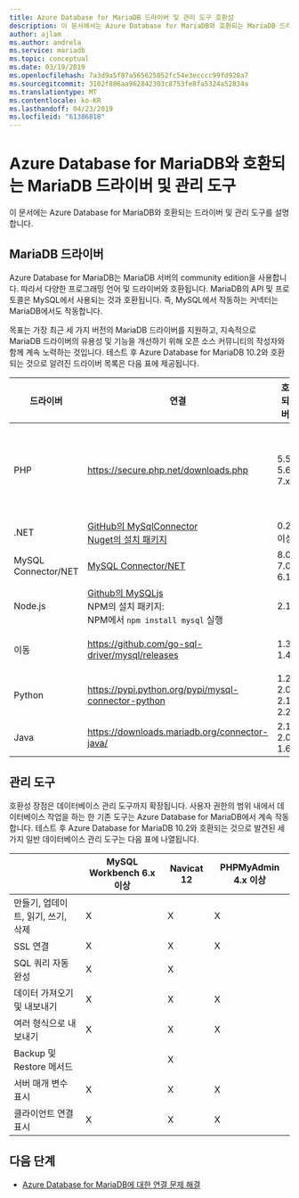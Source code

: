 ```yaml
---
title: Azure Database for MariaDB 드라이버 및 관리 도구 호환성
description: 이 문서에서는 Azure Database for MariaDB와 호환되는 MariaDB 드라이버 및 관리 도구를 설명합니다.
author: ajlam
ms.author: andrela
ms.service: mariadb
ms.topic: conceptual
ms.date: 03/19/2019
ms.openlocfilehash: 7a3d9a5f87a565625052fc54e3ecccc99fd928a7
ms.sourcegitcommit: 3102f886aa962842303c8753fe8fa5324a52834a
ms.translationtype: MT
ms.contentlocale: ko-KR
ms.lasthandoff: 04/23/2019
ms.locfileid: "61386818"
---
```

# <a name="mariadb-drivers-and-management-tools-compatible-with-azure-database-for-mariadb"></a>Azure Database for MariaDB와 호환되는 MariaDB 드라이버 및 관리 도구

이 문서에는 Azure Database for MariaDB와 호환되는 드라이버 및 관리 도구를 설명합니다.

## <a name="mariadb-drivers"></a>MariaDB 드라이버

Azure Database for MariaDB는 MariaDB 서버의 community edition을 사용합니다. 따라서 다양한 프로그래밍 언어 및 드라이버와 호환됩니다. MariaDB의 API 및 프로토콜은 MySQL에서 사용되는 것과 호환됩니다. 즉, MySQL에서 작동하는 커넥터는 MariaDB에서도 작동합니다.

목표는 가장 최근 세 가지 버전의 MariaDB 드라이버를 지원하고, 지속적으로 MariaDB 드라이버의 유용성 및 기능을 개선하기 위해 오픈 소스 커뮤니티의 작성자와 함께 계속 노력하는 것입니다. 테스트 후 Azure Database for MariaDB 10.2와 호환되는 것으로 알려진 드라이버 목록은 다음 표에 제공됩니다.

**드라이버** | **연결** | **호환되는 버전** | **호환되지 않는 버전** | **참고 사항**
---|---|---|---|---
PHP | https://secure.php.net/downloads.php | 5.5, 5.6, 7.x | 5.3 | PHP 7.0과 SSL MySQLi 연결의 경우 연결 문자열에 MYSQLI_CLIENT_SSL_DONT_VERIFY_SERVER_CERT를 추가합니다. <br> ```mysqli_real_connect($conn, $host, $username, $password, $db_name, 3306, NULL, MYSQLI_CLIENT_SSL_DONT_VERIFY_SERVER_CERT);```<br> PDO 집합: ```PDO::MYSQL_ATTR_SSL_VERIFY_SERVER_CERT``` 옵션을 false로 설정합니다.
.NET | [GitHub의 MySqlConnector](https://github.com/mysql-net/MySqlConnector) <br> [Nuget의 설치 패키지](https://www.nuget.org/packages/MySqlConnector/) | 0.27 이상 | 0.26.5 이하 |
MySQL Connector/NET | [MySQL Connector/NET](https://github.com/mysql/mysql-connector-net) | 8.0, 7.0, 6.10 |  | 인코딩 버그로 인해 UTF8이 아닌 Windows 시스템 중 일부에서 연결이 실패할 수 있습니다.
Node.js |  [Github의 MySQLjs](https://github.com/mysqljs/mysql/) <br> NPM의 설치 패키지:<br> NPM에서 `npm install mysql` 실행 | 2.15 | 2.14.1 이하
이동 | https://github.com/go-sql-driver/mysql/releases | 1.3, 1.4 | 1.2 이하 | 사용 하 여 `allowNativePasswords=true` 버전 1.3에 대 한 연결 문자열에 있습니다. 버전 1.4 수정 사항을 포함 하 고 `allowNativePasswords=true` 필요 하지 않습니다.
Python | https://pypi.python.org/pypi/mysql-connector-python | 1.2.3, 2.0, 2.1, 2.2 | 1.2.2 이하 |
Java | https://downloads.mariadb.org/connector-java/ | 2.1, 2.0, 1.6 | 1.5.5 이하 |

## <a name="management-tools"></a>관리 도구

호환성 장점은 데이터베이스 관리 도구까지 확장됩니다. 사용자 권한의 범위 내에서 데이터베이스 작업을 하는 한 기존 도구는 Azure Database for MariaDB에서 계속 작동합니다. 테스트 후 Azure Database for MariaDB 10.2와 호환되는 것으로 발견된 세 가지 일반 데이터베이스 관리 도구는 다음 표에 나열됩니다.

| | **MySQL Workbench 6.x 이상** | **Navicat 12** | **PHPMyAdmin 4.x 이상**
---|---|---|---
만들기, 업데이트, 읽기, 쓰기, 삭제 | X | X | X
SSL 연결 | X | X | X
SQL 쿼리 자동 완성 | X | X |
데이터 가져오기 및 내보내기 | X | X | X
여러 형식으로 내보내기 | X | X | X
Backup 및 Restore 메서드 |  | X |
서버 매개 변수 표시 | X | X | X
클라이언트 연결 표시 | X | X | X

## <a name="next-steps"></a>다음 단계

- [Azure Database for MariaDB에 대한 연결 문제 해결](howto-troubleshoot-common-connection-issues.md)